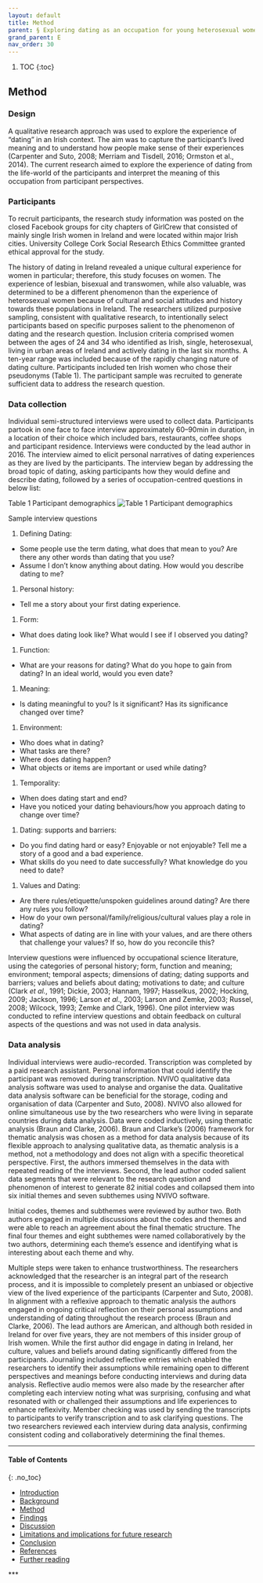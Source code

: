 ```yaml
---
layout: default
title: Method
parent: § Exploring dating as an occupation for young heterosexual women in Ireland  
grand_parent: E 
nav_order: 30 
---
```

<style>
.dont-break-out {
  /* These are technically the same, but use both */
  overflow-wrap: break-word;
  word-wrap: break-word;

     -ms-word-break: break-all;
  /* This is the dangerous one in WebKit, as it breaks things wherever */
  word-break: break-all;
  /* Instead use this non-standard one: */
  word-break: break-word;
}

.youtube-container {
    position: relative;
    width: 100%;
    height: 0;
    padding-bottom: 56.25%;
}
.youtube-video {
    position: absolute;
    top: 0;
    left: 0;
    width: 100%;
    height: 100%;
}

</style>

<div class="dont-break-out" markdown="1">

1. TOC
{:toc}

## Method
### Design
A qualitative research approach was used to explore the experience of “dating” in an Irish context. The aim was to capture the participant’s lived meaning and to understand how people make sense of their experiences (Carpenter and Suto, 2008; Merriam and Tisdell, 2016; Ormston et al., 2014). The current research aimed to explore the experience of dating from the life-world of the participants and interpret the meaning of this occupation from participant perspectives.

### Participants
To recruit participants, the research study information was posted on the closed Facebook groups for city chapters of GirlCrew that consisted of mainly single Irish women in Ireland and were located within major Irish cities. University College Cork Social Research Ethics Committee granted ethical approval for the study.

The history of dating in Ireland revealed a unique cultural experience for women in particular; therefore, this study focuses on women. The experience of lesbian, bisexual and transwomen, while also valuable, was determined to be a different phenomenon than the experience of heterosexual women because of cultural and social attitudes and history towards these populations in Ireland. The researchers utilized purposive sampling, consistent with qualitative research, to intentionally select participants based on specific purposes salient to the phenomenon of dating and the research question. Inclusion criteria comprised women between the ages of 24 and 34 who identified as Irish, single, heterosexual, living in urban areas of Ireland and actively dating in the last six months. A ten-year range was included because of the rapidly changing nature of dating culture. Participants included ten Irish women who chose their pseudonyms (Table 1). The participant sample was recruited to generate sufficient data to address the research question.

### Data collection
Individual semi-structured interviews were used to collect data. Participants partook in one face to face interview approximately 60–90min in duration, in a location of their choice which included bars, restaurants, coffee shops and participant residence. Interviews were conducted by the lead author in 2016. The interview aimed to elicit personal narratives of dating experiences as they are lived by the participants. The interview began by addressing the broad topic of dating, asking participants how they would define and describe dating, followed by a series of occupation-centred questions in below list:


Table 1 Participant demographics
![Table 1 Participant demographics](https://statics.bsafes.com/images/papers/Exploring-dating-as-an-occupation-for-young-heterosexual-women-in-Ireland-table-1.png)

Sample interview questions
1. Defining Dating:
  - Some people use the term dating, what does that mean to you? Are there any other words than dating that you use?
  - Assume I don’t know anything about dating. How would you describe dating to me?
1. Personal history:
  - Tell me a story about your first dating experience.
1. Form:
  - What does dating look like? What would I see if I observed you dating?
1. Function:
  - What are your reasons for dating? What do you hope to gain from dating? In an ideal world, would you even date?
1. Meaning:
  - Is dating meaningful to you? Is it significant? Has its significance changed over time?
1. Environment:
  - Who does what in dating?
  - What tasks are there?
  - Where does dating happen?
  - What objects or items are important or used while	dating?
1. Temporality:
  - When does dating start and end?
  - Have you noticed your dating behaviours/how you approach dating to change over time?
1. Dating: supports and barriers:
  - Do you find dating hard or easy? Enjoyable or not enjoyable? Tell me a story of a good and a bad experience.
  - What skills do you need to date successfully? What knowledge do you need to date?
1. Values and Dating: 
  - Are there rules/etiquette/unspoken guidelines around dating? Are there any rules you follow?
  - How do your own personal/family/religious/cultural values play a role in dating?
  - What aspects of dating are in line with your values, and are there others that challenge your values? If so, how do you reconcile this?

Interview questions were influenced by occupational science literature, using the categories of personal history; form, function and meaning; environment; temporal aspects; dimensions of dating; dating supports and barriers; values and beliefs about dating; motivations to date; and culture (Clark *et al.*, 1991; Dickie, 2003; Hannam, 1997; Hasselkus, 2002; Hocking, 2009; Jackson, 1996; Larson *et al*., 2003; Larson and Zemke, 2003; Russel, 2008; Wilcock, 1993; Zemke and Clark, 1996). One pilot interview was conducted to refine interview questions and obtain feedback on cultural aspects of the questions and was not used in data analysis.

### Data analysis
Individual interviews were audio-recorded. Transcription was completed by a paid research assistant. Personal information that could identify the participant was removed during transcription. NVIVO qualitative data analysis software was used to analyse and organise the data. Qualitative data analysis software can be beneficial for the storage, coding and organisation of data (Carpenter and Suto, 2008). NVIVO also allowed for online simultaneous use by the two researchers who were living in separate countries during data analysis. Data were coded inductively, using thematic analysis (Braun and Clarke, 2006). Braun and Clarke’s (2006) framework for thematic analysis was chosen as a method for data analysis because of its flexible approach to analysing qualitative data, as thematic analysis is a method, not a methodology and does not align with a specific theoretical perspective. First, the authors immersed themselves in the data with repeated reading of the interviews. Second, the lead author coded salient data segments that were relevant to the research question and phenomenon of interest to generate 82 initial codes and collapsed them into six initial themes and seven subthemes using NVIVO software.

Initial codes, themes and subthemes were reviewed by author two. Both authors engaged in multiple discussions about the codes and themes and were able to reach an agreement about the final thematic structure. The final four themes and eight subthemes were named collaboratively by the two authors, determining each theme’s essence and identifying what is interesting about each theme and why.

Multiple steps were taken to enhance trustworthiness. The researchers acknowledged that the researcher is an integral part of the research process, and it is impossible to completely present an unbiased or objective view of the lived experience of the participants (Carpenter and Suto, 2008). In alignment with a reflexive approach to thematic analysis the authors engaged in ongoing critical reflection on their personal assumptions and understanding of dating throughout the research process (Braun and Clarke, 2006). The lead authors are American, and although both resided in Ireland for over five years, they are not members of this insider group of Irish women. While the first author did engage in dating in Ireland, her culture, values and beliefs around dating significantly differed from the participants. Journaling included reflective entries which enabled the researchers to identify their assumptions while remaining open to different perspectives and meanings before conducting interviews and during data analysis. Reflective audio memos were also made by the researcher after completing each interview noting what was surprising, confusing and what resonated with or challenged their assumptions and life experiences to enhance reflexivity. Member checking was used by sending the transcripts to participants to verify transcription and to ask clarifying questions. The two researchers reviewed each interview during data analysis, confirming consistent coding and collaboratively determining the final themes.

***

#### Table of Contents
{: .no_toc}

<ul><li> <a href="/docs/E/Exploring-dating-as-an-occupation-for-young-heterosexual-women-in-Ireland-1/">
Introduction</a></li><li> <a href="/docs/E/Exploring-dating-as-an-occupation-for-young-heterosexual-women-in-Ireland-2/">
Background</a></li><li> <a href="/docs/E/Exploring-dating-as-an-occupation-for-young-heterosexual-women-in-Ireland-3/">
Method</a></li><li> <a href="/docs/E/Exploring-dating-as-an-occupation-for-young-heterosexual-women-in-Ireland-4/">
Findings</a></li><li> <a href="/docs/E/Exploring-dating-as-an-occupation-for-young-heterosexual-women-in-Ireland-5/">
Discussion</a></li><li> <a href="/docs/E/Exploring-dating-as-an-occupation-for-young-heterosexual-women-in-Ireland-6/">
Limitations and implications for future research</a></li><li> <a href="/docs/E/Exploring-dating-as-an-occupation-for-young-heterosexual-women-in-Ireland-7/">
Conclusion</a></li><li> <a href="/docs/E/Exploring-dating-as-an-occupation-for-young-heterosexual-women-in-Ireland-8/">
References</a></li><li> <a href="/docs/E/Exploring-dating-as-an-occupation-for-young-heterosexual-women-in-Ireland-9/">
Further reading</a></li></ul>
***

</div>
